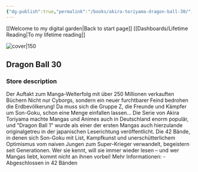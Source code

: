 ```yaml
---
{"dg-publish":true,"permalink":"/books/akira-toriyama-dragon-ball-30/","title":"\"Dragon Ball 30\"","tags":["manga","Fantasy"]}
---
```


[[Welcome to my digital garden\|Back to start page]]
[[Dashboards/Lifetime Reading\|To my lifetime reading]]

![cover|150](http://books.google.com/books/content?id=jzRMDwAAQBAJ&printsec=frontcover&img=1&zoom=1&edge=curl&source=gbs_api)

## Dragon Ball 30

### Store description

Der Auftakt zum Manga-Welterfolg mit über 250 Millionen verkauften Büchern Nicht nur Cyborgs, sondern ein neuer furchtbarer Feind bedrohen die Erdbevölkerung! Da muss sich die Gruppe Z, die Freunde und Kämpfer um Son-Goku, schon eine Menge einfallen lassen... Die Serie von Akira Toriyama machte Mangas und Animes auch in Deutschland enorm populär, und "Dragon Ball 1" wurde als einer der ersten Mangas auch hierzulande originalgetreu in der japanischen Leserichtung veröffentlicht. Die 42 Bände, in denen sich Son-Goku mit List, Kampfkunst und unerschütterlichem Optimismus vom naiven Jungen zum Super-Krieger verwandelt, begeistern seit Generationen. Wer sie kennt, will sie immer wieder lesen – und wer Mangas liebt, kommt nicht an ihnen vorbei! Mehr Informationen: - Abgeschlossen in 42 Bänden
```